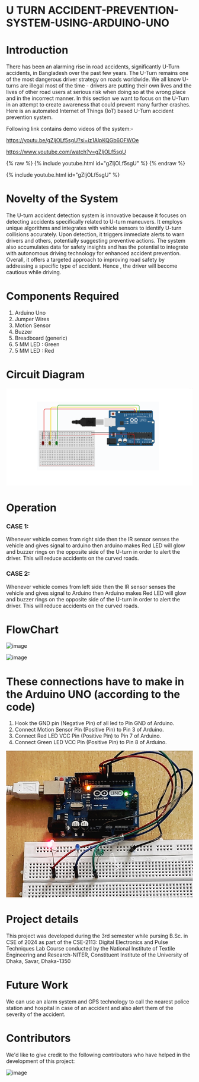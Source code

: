 # U TURN ACCIDENT-PREVENTION-SYSTEM-USING-ARDUINO-UNO

# Introduction
There has been an alarming rise in road accidents, significantly U-Turn accidents, in Bangladesh over the past few years. The U-Turn remains one of the most dangerous driver strategy on roads worldwide. We all know U-turns are illegal most of the time - drivers are putting their own lives and the lives of other road users at serious risk when doing so at the wrong place and in the incorrect manner. In this section we want to focus on the U-Turn in an attempt to create awareness that could prevent many further crashes.
Here is an automated Internet of Things (IoT) based U-Turn accident prevention system.

Following link contains demo videos of the system:-

https://youtu.be/gZIjOLf5sgU?si=iz1AlpKQGb6OFWOe

https://www.youtube.com/watch?v=gZIjOLf5sgU


{% raw %} {% include youtube.html id="gZIjOLf5sgU" %}
{% endraw %}

{% include youtube.html id="gZIjOLf5sgU" %}

# Novelty of the System
The U-turn accident detection system is innovative because it focuses on detecting accidents specifically related to U-turn maneuvers. It employs unique algorithms and integrates with vehicle sensors to identify U-turn collisions accurately. Upon detection, it triggers immediate alerts to warn drivers and others, potentially suggesting preventive actions. The system also accumulates data for safety insights and has the potential to integrate with autonomous driving technology for enhanced accident prevention. Overall, it offers a targeted approach to improving road safety by addressing a specific type of accident. Hence , the driver will become cautious while driving.

# Components Required
1. Arduino Uno
2. Jumper Wires
3. Motion Sensor
4. Buzzer
5. Breadboard (generic)
6. 5 MM LED : Green
7. 5 MM LED : Red

# Circuit Diagram
![image](https://github.com/Sushmoy-Nandi/ACCIDENT-DETECTION-SYSTEM-USING-ARDUINO-UNO/blob/main/Circuit%20Diagram.png)


# Operation
### CASE 1:
Whenever vehicle comes from right side then the IR sensor senses the vehicle and gives signal to arduino then 
arduino makes Red LED will glow and buzzer rings on the opposite side of the U-turn in order to alert the 
driver. This will reduce accidents on the curved roads.
### CASE 2:
Whenever vehicle comes from left side then the IR sensor senses the vehicle and gives signal to Arduino then 
Arduino makes Red LED will glow and buzzer rings on the opposite side of the U-turn in order to alert the 
driver. This will reduce accidents on the curved roads.

# FlowChart
![image](https://github.com/Sushmoy-Nandi/U-TURN-ACCIDENT-PREVENTION-SYSTEM-USING-ARDUINO-UNO/blob/main/Flow%20Chart.png)

![image](https://github.com/Sushmoy-Nandi/U-TURN-ACCIDENT-PREVENTION-SYSTEM-USING-ARDUINO-UNO/blob/main/Codeflow.svg)

# These connections have to make in the Arduino UNO (according to the code)
1. Hook the GND pin (Negative Pin) of all led to Pin GND of Arduino.
2. Connect Motion Sensor Pin (Positive Pin) to Pin 3 of Arduino.
3. Connect Red LED VCC Pin (Positive Pin) to Pin 7 of Arduino.
4. Connect Green LED VCC Pin (Positive Pin) to Pin 8 of Arduino.
   
![image](https://github.com/Sushmoy-Nandi/ACCIDENT-DETECTION-SYSTEM-USING-ARDUINO-UNO/blob/main/Setup%20Diagram.png)

# Project details
This project was developed during the 3rd semester while pursing B.Sc. in CSE of 2024 as part of the CSE-2113: Digital Electronics and Pulse Techniques Lab Course conducted by the National Institute of Textile Engineering and Research-NITER, Constituent Institute of the University of Dhaka, Savar, Dhaka-1350
# Future Work
We can use an alarm system and GPS technology to call the nearest police station and hospital in case of an accident and also alert them of the severity of the accident.

# Contributors
We'd like to give credit to the following contributors who have helped in the development of this project:

![image](https://github.com/Sushmoy-Nandi/U-TURN-ACCIDENT-PREVENTION-SYSTEM-USING-ARDUINO-UNO/blob/main/Contributors.png)




  



